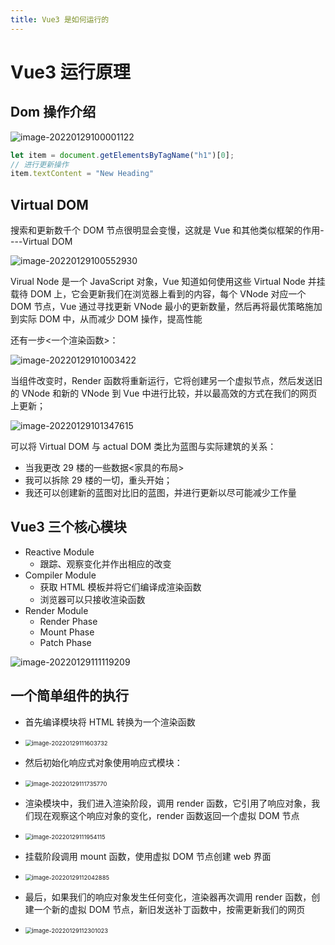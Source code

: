 ```yaml
---
title: Vue3 是如何运行的
---
```


# Vue3 运行原理

##  Dom 操作介绍

![image-20220129100001122](https://oss.justin3go.com/blogs/image-20220129100001122.png)

```javascript
let item = document.getElementsByTagName("h1")[0];
// 进行更新操作
item.textContent = "New Heading"
```

## Virtual DOM

搜索和更新数千个 DOM 节点很明显会变慢，这就是 Vue 和其他类似框架的作用----Virtual DOM

![image-20220129100552930](https://oss.justin3go.com/blogs/image-20220129100552930.png)

Virual Node 是一个 JavaScript 对象，Vue 知道如何使用这些 Virtual Node 并挂载待 DOM 上，它会更新我们在浏览器上看到的内容，每个 VNode 对应一个 DOM 节点，Vue 通过寻找更新 VNode 最小的更新数量，然后再将最优策略施加到实际 DOM 中，从而减少 DOM 操作，提高性能

还有一步<一个渲染函数>：

![image-20220129101003422](https://oss.justin3go.com/blogs/image-20220129101003422.png)

当组件改变时，Render 函数将重新运行，它将创建另一个虚拟节点，然后发送旧的 VNode 和新的 VNode 到 Vue 中进行比较，并以最高效的方式在我们的网页上更新；

![image-20220129101347615](https://oss.justin3go.com/blogs/image-20220129101347615.png)

可以将 Virtual DOM 与 actual DOM 类比为蓝图与实际建筑的关系：

- 当我更改 29 楼的一些数据<家具的布局>
- 我可以拆除 29 楼的一切，重头开始；
- 我还可以创建新的蓝图对比旧的蓝图，并进行更新以尽可能减少工作量

## Vue3 三个核心模块

- Reactive Module
  - 跟踪、观察变化并作出相应的改变
- Compiler Module
  - 获取 HTML 模板并将它们编译成渲染函数
  - 浏览器可以只接收渲染函数
- Render Module
  - Render Phase
  - Mount Phase
  - Patch Phase

![image-20220129111119209](https://oss.justin3go.com/blogs/image-20220129111119209.png)

## 一个简单组件的执行

- 首先编译模块将 HTML 转换为一个渲染函数


- <img src="https://oss.justin3go.com/blogs/image-20220129111603732.png" alt="image-20220129111603732" style="zoom:67%;" />

- 然后初始化响应式对象使用响应式模块：


- <img src="https://oss.justin3go.com/blogs/image-20220129111735770.png" alt="image-20220129111735770" style="zoom:67%;" />

- 渲染模块中，我们进入渲染阶段，调用 render 函数，它引用了响应对象，我们现在观察这个响应对象的变化，render 函数返回一个虚拟 DOM 节点


- <img src="https://oss.justin3go.com/blogs/image-20220129111954115.png" alt="image-20220129111954115" style="zoom:67%;" />

- 挂载阶段调用 mount 函数，使用虚拟 DOM 节点创建 web 界面


- <img src="https://oss.justin3go.com/blogs/image-20220129112042885.png" alt="image-20220129112042885" style="zoom:67%;" />

- 最后，如果我们的响应对象发生任何变化，渲染器再次调用 render 函数，创建一个新的虚拟 DOM 节点，新旧发送补丁函数中，按需更新我们的网页


- <img src="https://oss.justin3go.com/blogs/image-20220129112301023.png" alt="image-20220129112301023" style="zoom:67%;" />


